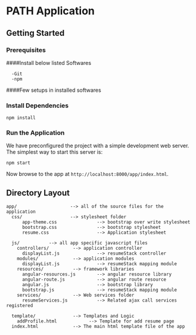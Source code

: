 # PATH Application

## Getting Started


### Prerequisites

####Install below listed Softwares
```
  -Git
  -npm
```
####Few setups in installed softwares


### Install Dependencies

```
npm install
```

### Run the Application

We have preconfigured the project with a simple development web server.  The simplest way to start
this server is:

```
npm start
```

Now browse to the app at `http://localhost:8000/app/index.html`.

## Directory Layout

```
app/                    --> all of the source files for the application
  css/                  --> stylesheet folder
      app-theme.css               --> bootstrap over write stylesheet
      bootstrap.css               --> bootstrap stylesheet
      resume.css                  --> Application stylesheet

  js/           --> all app specific javascript files
    controllers/         --> application controller 
      displayList.js              --> resumeStack controller
    modules/             --> application modules 
      displayList.js              --> resumeStack mapping module
    resources/           --> framework libraries
      angular-resources.js        --> angular resource library
      angular-route.js            --> angular route resource
      angular.js                  --> bootstrap library
      bootstrap.js                --> resumeStack mapping module
    services/            --> Web services folder
      resumeServices.js           --> Related ajax call services registered

  template/              --> Templates and Logic
    addProfile.html            --> Template for add resume page
  index.html             --> The main html template file of the app
```